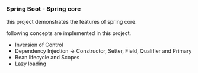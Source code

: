 ### Spring Boot - Spring core

this project demonstrates the features of spring core.

following concepts are implemented in this project.

- Inversion of Control
- Dependency Injection -> Constructor, Setter, Field, Qualifier and Primary
- Bean lifecycle and Scopes
- Lazy loading 
